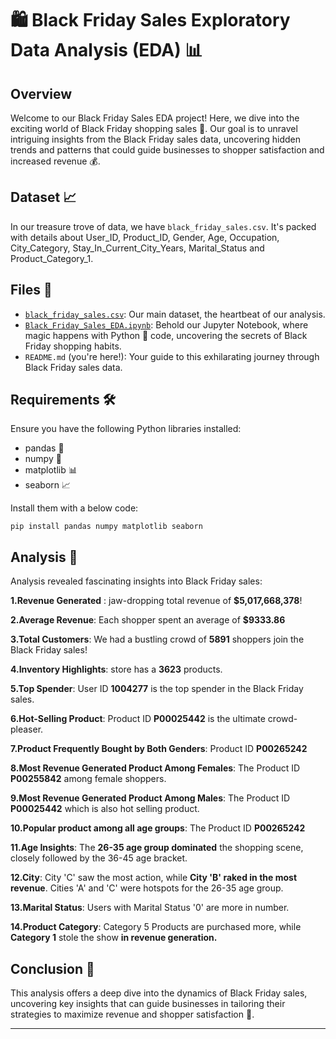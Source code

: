 # 🛍️ Black Friday Sales Exploratory Data Analysis (EDA) 📊

## Overview

Welcome to our Black Friday Sales EDA project! Here, we dive into the exciting world of Black Friday shopping sales 🎉. Our goal is to unravel intriguing insights from the Black Friday sales data, uncovering hidden trends and patterns that could guide businesses to shopper satisfaction and increased revenue 💰.

## Dataset 📈

In our treasure trove of data, we have `black_friday_sales.csv`. It's packed with details about User_ID, Product_ID, Gender, Age, Occupation, City_Category, Stay_In_Current_City_Years, Marital_Status and Product_Category_1.

## Files 📁

- [`black_friday_sales.csv`](https://github.com/Analyticalgeek/Exploratory-Data-Analysis/blob/main/Black%20Friday%20Sales%20Exploratory%20Data%20Analysis%20(EDA)/BlackFriday.csv): Our main dataset, the heartbeat of our analysis.
- [`Black_Friday_Sales_EDA.ipynb`](https://github.com/Analyticalgeek/Exploratory-Data-Analysis/blob/main/Black%20Friday%20Sales%20Exploratory%20Data%20Analysis%20(EDA)/Black%20Friday%20Sales%20Analysis.ipynb): Behold our Jupyter Notebook, where magic happens with Python 🐍 code, uncovering the secrets of Black Friday shopping habits.
- `README.md` (you're here!): Your guide to this exhilarating journey through Black Friday sales data.

## Requirements 🛠️

Ensure you have the following Python libraries installed:

- pandas 🐼
- numpy 🔢
- matplotlib 📊
- seaborn 📈

Install them with a below code:

```
pip install pandas numpy matplotlib seaborn
```

## Analysis 🧐

Analysis revealed fascinating insights into Black Friday sales:

**1.Revenue Generated** : jaw-dropping total revenue of **$5,017,668,378**!

**2.Average Revenue**: Each shopper spent an average of **$9333.86**

**3.Total Customers**: We had a bustling crowd of **5891** shoppers join the Black Friday sales!

**4.Inventory Highlights**: store has a **3623** products.

**5.Top Spender**: User ID **1004277**  is the top spender in the Black Friday sales.

**6.Hot-Selling Product**: Product ID **P00025442** is the ultimate crowd-pleaser.

**7.Product Frequently Bought by Both Genders**: Product ID **P00265242**

**8.Most Revenue Generated Product Among Females**: The Product ID **P00255842** among female shoppers.

**9.Most Revenue Generated Product Among Males**: The Product ID **P00025442** which is also hot selling product.

**10.Popular product among all age groups**: The Product ID **P00265242**

**11.Age Insights**: The **26-35 age group dominated** the shopping scene, closely followed by the 36-45 age bracket.

**12.City**: City 'C' saw the most action, while **City 'B' raked in the most revenue**. Cities 'A' and 'C' were hotspots for the 26-35 age group.

**13.Marital Status**: Users with Marital Status '0' are more in number.

**14.Product Category**: Category 5 Products are purchased more, while **Category 1** stole the show **in revenue generation.**

## Conclusion 🎇

This analysis offers a deep dive into the dynamics of Black Friday sales, uncovering key insights that can guide businesses in tailoring their strategies to maximize revenue and shopper satisfaction 🚀.

---
